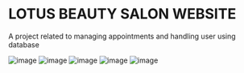 <h1> LOTUS BEAUTY SALON WEBSITE</h1>
A project related to managing appointments and handling user using database 


![image](https://github.com/user-attachments/assets/bbdd67ae-b880-437e-bd79-a2187e8c7e05)
![image](https://github.com/user-attachments/assets/bce1d242-0db2-43bd-abad-ebd00a31e3ba)
![image](https://github.com/user-attachments/assets/7c0274b2-7223-4a14-a014-7df1d89122d1)
![image](https://github.com/user-attachments/assets/474dbfdc-3c07-4da7-95b1-3041001d17f5)
![image](https://github.com/user-attachments/assets/22ea0422-271a-4d6e-89b0-d04dbcc9d41f)




